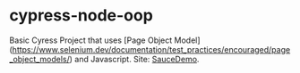 # cypress-node-oop
Basic Cyress Project that uses [Page Object Model] (https://www.selenium.dev/documentation/test_practices/encouraged/page_object_models/) and Javascript.
Site: [SauceDemo](https://www.saucedemo.com).
